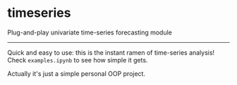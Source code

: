 # timeseries
Plug-and-play univariate time-series forecasting module

---

Quick and easy to use: this is the instant ramen of time-series analysis! Check `examples.ipynb` to see how simple it gets.

Actually it's just a simple personal OOP project.